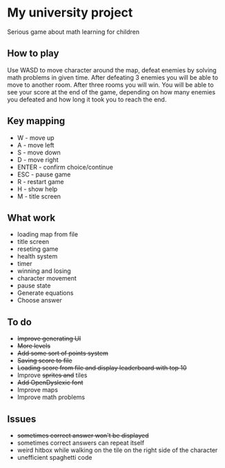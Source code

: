 # My university project 
Serious game about math learning for children

## How to play
Use WASD to move character around the map, defeat enemies by solving math problems in given time. After defeating 3 enemies you will be able to move to another room. After three rooms you will win. You will be able to see your score at the end of the game, depending on how many enemies you defeated and how long it took you to reach the end.

## Key mapping
* W - move up
* A - move left
* S - move down
* D - move right
* ENTER - confirm choice/continue
* ESC - pause game
* R - restart game
* H - show help
* M - title screen

## What work
* loading map from file
* title screen
* reseting game
* health system
* timer
* winning and losing
* character movement
* pause state
* Generate equations
* Choose answer

## To do
* ~~Improve generating UI~~
* ~~More levels~~
* ~~Add some sort of points system~~
* ~~Saving score to file~~ 
* ~~Loading score from file and display leaderboard with top 10~~
* Improve ~~sprites and~~ tiles
* ~~Add OpenDyslexic font~~
* Improve maps
* Improve math problems

## Issues
* ~~sometimes correct answer won't be displayed~~
* sometimes correct answers can repeat itself
* weird hitbox while walking on the tile on the right side of the character
* unefficient spaghetti code